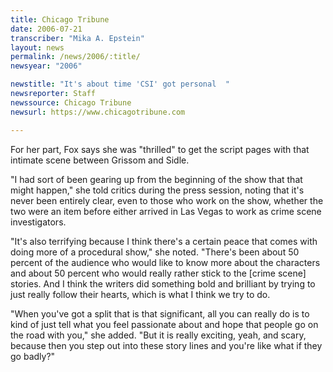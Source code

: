 ```yaml
---
title: Chicago Tribune
date: 2006-07-21
transcriber: "Mika A. Epstein"
layout: news
permalink: /news/2006/:title/
newsyear: "2006"

newstitle: "It's about time 'CSI' got personal  "
newsreporter: Staff
newssource: Chicago Tribune
newsurl: https://www.chicagotribune.com

---
```


For her part, Fox says she was "thrilled" to get the script pages with that intimate scene between Grissom and Sidle.

"I had sort of been gearing up from the beginning of the show that that might happen," she told critics during the press session, noting that it's never been entirely clear, even to those who work on the show, whether the two were an item before either arrived in Las Vegas to work as crime scene investigators.

"It's also terrifying because I think there's a certain peace that comes with doing more of a procedural show," she noted. "There's been about 50 percent of the audience who would like to know more about the characters and about 50 percent who would really rather stick to the [crime scene] stories. And I think the writers did something bold and brilliant by trying to just really follow their hearts, which is what I think we try to do.

"When you've got a split that is that significant, all you can really do is to kind of just tell what you feel passionate about and hope that people go on the road with you," she added. "But it is really exciting, yeah, and scary, because then you step out into these story lines and you're like what if they go badly?"
